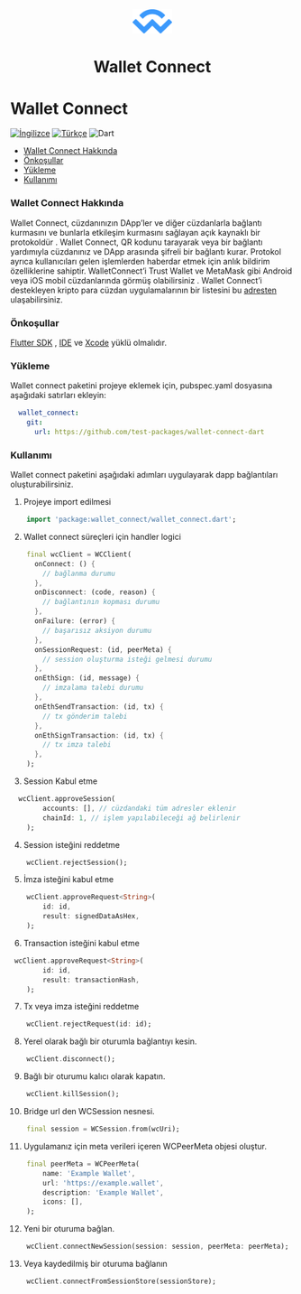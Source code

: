 <div align="center">
<img src="https://github.com/Orange-Wallet/orangewallet-utils/raw/master/assets/images/walletconnect.png" alt="Wallet Connect Logo" width="70"/>
<h1>Wallet Connect</h1>
</div>


# Wallet Connect

[![İngilizce](https://img.shields.io/badge/Dil-Ingilizce-blue?style=for-the-badge)](README.md)    [![Türkçe](https://img.shields.io/badge/Dil-Turkce-red?style=for-the-badge)](README-TR.md)  ![Dart](https://img.shields.io/badge/dart-%230175C2.svg?style=for-the-badge&logo=dart&logoColor=white)

* [Wallet Connect Hakkında](#wallet-connect-hakkında)
* [Önkoşullar](#önkoşullar)
* [Yükleme](#yükleme)
* [Kullanımı](#kullanımı)
### Wallet Connect Hakkında
Wallet Connect, cüzdanınızın DApp’ler ve diğer cüzdanlarla bağlantı kurmasını ve bunlarla etkileşim kurmasını sağlayan açık kaynaklı bir protokoldür . Wallet Connect, QR kodunu tarayarak veya bir bağlantı yardımıyla cüzdanınız ve DApp arasında şifreli bir bağlantı kurar. Protokol ayrıca kullanıcıları gelen işlemlerden haberdar etmek için anlık bildirim özelliklerine sahiptir. WalletConnect’i Trust Wallet ve MetaMask gibi Android veya iOS mobil cüzdanlarında görmüş olabilirsiniz . Wallet Connect’i destekleyen kripto para cüzdan uygulamalarının bir listesini bu [adresten](https://explorer.walletconnect.com/) ulaşabilirsiniz.
### Önkoşullar
[Flutter SDK](https://docs.flutter.dev/get-started/install) , [IDE](https://blog.logrocket.com/best-ides-flutter-2022/) ve [Xcode](https://developer.apple.com/xcode/) yüklü olmalıdır.

### Yükleme
Wallet connect paketini projeye eklemek için, pubspec.yaml dosyasına aşağıdaki satırları ekleyin:
``` YAML
  wallet_connect:
    git:
      url: https://github.com/test-packages/wallet-connect-dart
```
### Kullanımı
Wallet connect paketini aşağıdaki adımları uygulayarak dapp bağlantıları oluşturabilirsiniz.

1. Projeye import edilmesi

```dart
    import 'package:wallet_connect/wallet_connect.dart';
```

2. Wallet connect süreçleri için handler logici
```dart
    final wcClient = WCClient(
      onConnect: () {
        // bağlanma durumu
      },
      onDisconnect: (code, reason) {
        // bağlantının kopması durumu
      },
      onFailure: (error) {
        // başarısız aksiyon durumu
      },
      onSessionRequest: (id, peerMeta) {
        // session oluşturma isteği gelmesi durumu
      },
      onEthSign: (id, message) {
        // imzalama talebi durumu
      },
      onEthSendTransaction: (id, tx) {
        // tx gönderim talebi
      },
      onEthSignTransaction: (id, tx) {
        // tx imza talebi
      },
    );
```
3. Session Kabul etme
``` dart
  wcClient.approveSession(
        accounts: [], // cüzdandaki tüm adresler eklenir
        chainId: 1, // işlem yapılabileceği ağ belirlenir
    );
```
4. Session isteğini reddetme
``` dart
    wcClient.rejectSession();
```
5. İmza isteğini kabul etme
``` dart
    wcClient.approveRequest<String>(
        id: id,
        result: signedDataAsHex,
    );
```
6. Transaction isteğini kabul etme
``` dart
 wcClient.approveRequest<String>(
        id: id,
        result: transactionHash,
    );
```
7. Tx veya imza isteğini reddetme
``` dart
    wcClient.rejectRequest(id: id);
```
8. Yerel olarak bağlı bir oturumla bağlantıyı kesin.

```dart
    wcClient.disconnect();
```

9. Bağlı bir oturumu kalıcı olarak kapatın.

```dart
    wcClient.killSession();
```

10.  Bridge url den WCSession nesnesi.

```dart
    final session = WCSession.from(wcUri);
```

11.  Uygulamanız için meta verileri içeren WCPeerMeta objesi oluştur.

```dart
    final peerMeta = WCPeerMeta(
        name: 'Example Wallet',
        url: 'https://example.wallet',
        description: 'Example Wallet',
        icons: [],
    );
```

12.  Yeni bir oturuma bağlan.

```dart
    wcClient.connectNewSession(session: session, peerMeta: peerMeta);
```

13.  Veya kaydedilmiş bir oturuma bağlanın

```dart
    wcClient.connectFromSessionStore(sessionStore);
```


